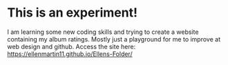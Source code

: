 # This is an experiment!
I am learning some new coding skills and trying to create a website containing my album ratings. Mostly just a playground for me to improve at web design and github. Access the site here: https://ellenmartin11.github.io/Ellens-Folder/
